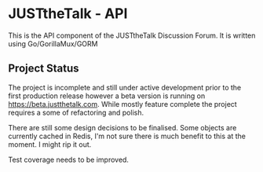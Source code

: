 # JUSTtheTalk - API

This is the API component of the JUSTtheTalk Discussion Forum. It is written using Go/GorillaMux/GORM

## Project Status

The project is incomplete and still under active development prior to the first production release however a beta version is running on https://beta.justthetalk.com. While mostly feature complete the project requires a some of refactoring and polish.

There are still some design decisions to be finalised. Some objects are currently cached in Redis, I'm not sure there is much benefit to this at the moment. I might rip it out.

Test coverage needs to be improved.
